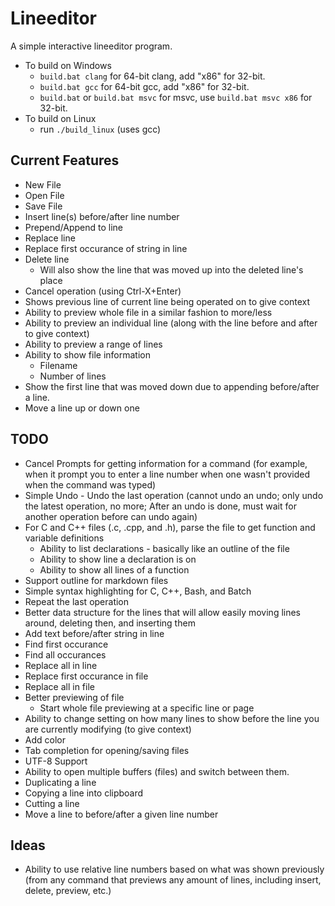 # Lineeditor
A simple interactive lineeditor program.

* To build on Windows
  - `build.bat clang` for 64-bit clang, add "x86" for 32-bit.
  - `build.bat gcc` for 64-bit gcc, add "x86" for 32-bit.
  - `build.bat` or `build.bat msvc` for msvc, use `build.bat msvc x86` for 32-bit.
* To build on Linux
  - run `./build_linux` (uses gcc)

## Current Features
* New File
* Open File
* Save File
* Insert line(s) before/after line number
* Prepend/Append to line
* Replace line
* Replace first occurance of string in line
* Delete line
  - Will also show the line that was moved up into the deleted line's place
* Cancel operation (using Ctrl-X+Enter)
* Shows previous line of current line being operated on to give context
* Ability to preview whole file in a similar fashion to more/less
* Ability to preview an individual line (along with the line before and after to give context)
* Ability to preview a range of lines
* Ability to show file information
  - Filename
  - Number of lines
* Show the first line that was moved down due to appending before/after a line.
* Move a line up or down one

## TODO
* Cancel Prompts for getting information for a command (for example, when it prompt you to enter a line number when one wasn't provided when the command was typed)
* Simple Undo - Undo the last operation (cannot undo an undo; only undo the latest operation, no more; After an undo is done, must wait for another operation before can undo again)
* For C and C++ files (.c, .cpp, and .h), parse the file to get function and variable definitions
  - Ability to list declarations - basically like an outline of the file
  - Ability to show line a declaration is on
  - Ability to show all lines of a function
* Support outline for markdown files
* Simple syntax highlighting for C, C++, Bash, and Batch
* Repeat the last operation
* Better data structure for the lines that will allow easily moving lines around, deleting then, and inserting them
* Add text before/after string in line
* Find first occurance
* Find all occurances
* Replace all in line
* Replace first occurance in file
* Replace all in file
* Better previewing of file
  - Start whole file previewing at a specific line or page
* Ability to change setting on how many lines to show before the line you are currently modifying (to give context)
* Add color
* Tab completion for opening/saving files
* UTF-8 Support
* Ability to open multiple buffers (files) and switch between them.
* Duplicating a line
* Copying a line into clipboard
* Cutting a line
* Move a line to before/after a given line number

## Ideas
* Ability to use relative line numbers based on what was shown previously (from any command that previews any amount of lines, including insert, delete, preview, etc.)
